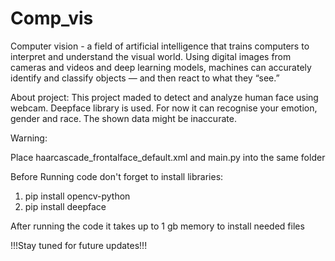 # Comp_vis

Computer vision  - a field of artificial intelligence that trains computers to interpret and understand the visual world. Using digital images from cameras and videos and deep learning models, machines can accurately identify and classify objects — and then react to what they “see.”

About project:
This project maded to detect and analyze human face using webcam. Deepface library is used. For now it can recognise your emotion, gender and race. The shown data might be inaccurate.


Warning:

Place haarcascade_frontalface_default.xml and main.py into the same folder


Before Running code don't forget to install libraries:
  1. pip install opencv-python
  2. pip install deepface


After running the code it takes up to 1 gb memory to install needed files

!!!Stay tuned for future updates!!!
